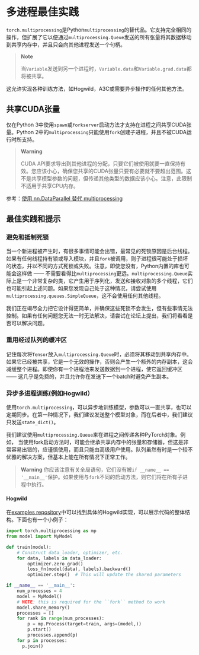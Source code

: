 # 多进程最佳实践
`torch.multiprocessing`是Python`multiprocessing`的替代品。它支持完全相同的操作，但扩展了它以便通过`multiprocessing.Queue`发送的所有张量将其数据移动到共享内存中，并且只会向其他进程发送一个句柄。

> **Note**
>
> 当`Variable`发送到另一个进程时，`Variable.data`和`Variable.grad.data`都将被共享。

这允许实现各种训练方法，如Hogwild，A3C或需要异步操作的任何其他方法。

## 共享CUDA张量
仅在Python 3中使用`spawn`或`forkserver`启动方法才支持在进程之间共享CUDA张量。Python 2中的`multiprocessing`只能使用`fork`创建子进程，并且不被CUDA运行时所支持。

>**Warning**
>
>CUDA API要求导出到其他进程的分配，只要它们被使用就要一直保持有效。您应该小心，确保您共享的CUDA张量只要有必要就不要超出范围。这不是共享模型参数的问题，但传递其他类型的数据应该小心。注意，此限制不适用于共享CPU内存。

参考：[使用 nn.DataParallel 替代 multiprocessing](cuda.md)

## 最佳实践和提示
### 避免和抵制死锁
当一个新进程被产生时，有很多事情可能会出错，最常见的死锁原因是后台线程。如果有任何线程持有锁或导入模块，并且`fork`被调用，则子进程很可能处于损坏的状态，并以不同的方式死锁或失败。注意，即使您没有，Python内置的库也可能会这样做 —— 不需要看得比`multiprocessing`更远。`multiprocessing.Queue`实际上是一个非常复杂的类，它产生用于序列化，发送和接收对象的多个线程，它们也可能引起上述问题。如果您发现自己处于这种情况，请尝试使用`multiprocessing.queues.SimpleQueue`，这不会使用任何其他线程。

我们正在竭尽全力把它设计得更简单，并确保这些死锁不会发生，但有些事情无法控制。如果有任何问题您无法一时无法解决，请尝试在论坛上提出，我们将看看是否可以解决问题。

### 重用经过队列的缓冲区
记住每次将`Tensor`放入`multiprocessing.Queue`时，必须将其移动到共享内存中。如果它已经被共享，它是一个无效的操作，否则会产生一个额外的内存副本，这会减缓整个进程。即使你有一个进程池来发送数据到一个进程，使它返回缓冲区 —— 这几乎是免费的，并且允许你在发送下一个batch时避免产生副本。

### 异步多进程训练(例如Hogwild）
使用`torch.multiprocessing`，可以异步地训练模型，参数可以一直共享，也可以定期同步。在第一种情况下，我们建议发送整个模型对象，而在后者中，我们建议只发送`state_dict()`。

我们建议使用`multiprocessing.Queue`来在进程之间传递各种PyTorch对象。例如， 当使用fork启动方法时，可能会继承共享内存中的张量和存储器，但这是非常容易出错的，应谨慎使用，而且只能由高级用户使用。队列虽然有时是一个较不优雅的解决方案，但基本上能在所有情况下正常工作。

> **Warning**
> 你应该注意有关全局语句，它们没有被`if __name__ == '__main__'`保护。如果使用与`fork`不同的启动方法，则它们将在所有子进程中执行。

#### Hogwild
在[examples repository](https://github.com/pytorch/examples/tree/master/mnist_hogwild)中可以找到具体的Hogwild实现，可以展示代码的整体结构。下面也有一个小例子：
```Python
import torch.multiprocessing as mp
from model import MyModel

def train(model):
    # Construct data_loader, optimizer, etc.
    for data, labels in data_loader:
        optimizer.zero_grad()
        loss_fn(model(data), labels).backward()
        optimizer.step()  # This will update the shared parameters

if __name__ == '__main__':
    num_processes = 4
    model = MyModel()
    # NOTE: this is required for the ``fork`` method to work
    model.share_memory()
    processes = []
    for rank in range(num_processes):
        p = mp.Process(target=train, args=(model,))
        p.start()
        processes.append(p)
    for p in processes:
      p.join()
```
